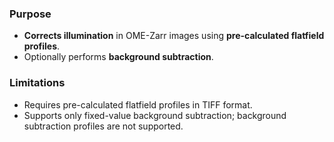 ### Purpose
- **Corrects illumination** in OME-Zarr images using **pre-calculated flatfield profiles**.
- Optionally performs **background subtraction**.

### Limitations
- Requires pre-calculated flatfield profiles in TIFF format.
- Supports only fixed-value background subtraction; background subtraction profiles are not supported.
